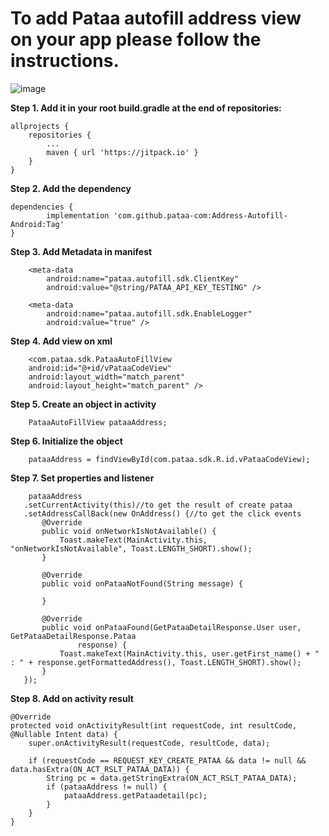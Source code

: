 # To add Pataa autofill address view on your app please follow the instructions.

![image](https://user-images.githubusercontent.com/103625941/163770534-6cec5e08-00c1-48f5-9ab8-4db4027aa820.png)


**Step 1. Add it in your root build.gradle at the end of repositories:**

	allprojects {
		repositories {
			...
			maven { url 'https://jitpack.io' }
		}
	}

**Step 2. Add the dependency**

	dependencies {
	        implementation 'com.github.pataa-com:Address-Autofill-Android:Tag'
	}


**Step 3. Add Metadata in manifest**


        <meta-data
            android:name="pataa.autofill.sdk.ClientKey"
            android:value="@string/PATAA_API_KEY_TESTING" />

        <meta-data
            android:name="pataa.autofill.sdk.EnableLogger"
            android:value="true" />



**Step 4. Add view on xml**


        <com.pataa.sdk.PataaAutoFillView
        android:id="@+id/vPataaCodeView"
        android:layout_width="match_parent"
        android:layout_height="match_parent" />



**Step 5. Create an object in activity**


        PataaAutoFillView pataaAddress;


**Step 6. Initialize the object**


        pataaAddress = findViewById(com.pataa.sdk.R.id.vPataaCodeView);


**Step 7. Set properties and listener**


        pataaAddress
       .setCurrentActivity(this)//to get the result of create pataa
       .setAddressCallBack(new OnAddress() {//to get the click events
           @Override
           public void onNetworkIsNotAvailable() {
               Toast.makeText(MainActivity.this, "onNetworkIsNotAvailable", Toast.LENGTH_SHORT).show();
           }

           @Override
           public void onPataaNotFound(String message) {

           }

           @Override
           public void onPataaFound(GetPataaDetailResponse.User user, GetPataaDetailResponse.Pataa
                   response) {
               Toast.makeText(MainActivity.this, user.getFirst_name() + " : " + response.getFormattedAddress(), Toast.LENGTH_SHORT).show();
           }
       });


**Step 8. Add on activity result**


    @Override
    protected void onActivityResult(int requestCode, int resultCode, @Nullable Intent data) {
        super.onActivityResult(requestCode, resultCode, data);

        if (requestCode == REQUEST_KEY_CREATE_PATAA && data != null && data.hasExtra(ON_ACT_RSLT_PATAA_DATA)) {
            String pc = data.getStringExtra(ON_ACT_RSLT_PATAA_DATA);
            if (pataaAddress != null) {
                pataaAddress.getPataadetail(pc);
            }
        }
    }



